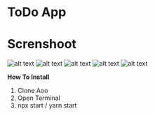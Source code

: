 # ToDo App

# Screnshoot

![alt text](https://raw.githubusercontent.com/livingdolls/todoApp/main/src/img/HomeAction.png)
![alt text](https://raw.githubusercontent.com/livingdolls/todoApp/main/src/img/HomeInfo.png)
![alt text](https://raw.githubusercontent.com/livingdolls/todoApp/main/src/img/HomeTask.png)
![alt text](https://raw.githubusercontent.com/livingdolls/todoApp/main/src/img/TodoAdd.png)
![alt text](https://raw.githubusercontent.com/livingdolls/todoApp/main/src/img/TodoHome.png)

**How To Install**
1. Clone Aoo
2. Open Terminal
3. npx start / yarn start
